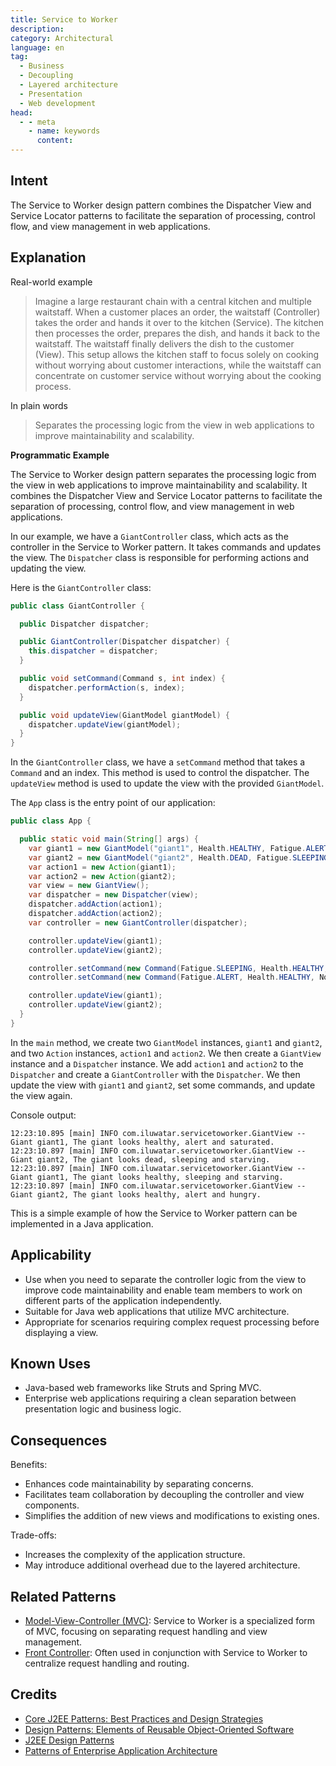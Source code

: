 ```yaml
---
title: Service to Worker
description:
category: Architectural
language: en
tag:
  - Business
  - Decoupling
  - Layered architecture
  - Presentation
  - Web development
head:
  - - meta
    - name: keywords
      content:
---
```


## Intent

The Service to Worker design pattern combines the Dispatcher View and Service Locator patterns to facilitate the separation of processing, control flow, and view management in web applications.

## Explanation

Real-world example

> Imagine a large restaurant chain with a central kitchen and multiple waitstaff. When a customer places an order, the waitstaff (Controller) takes the order and hands it over to the kitchen (Service). The kitchen then processes the order, prepares the dish, and hands it back to the waitstaff. The waitstaff finally delivers the dish to the customer (View). This setup allows the kitchen staff to focus solely on cooking without worrying about customer interactions, while the waitstaff can concentrate on customer service without worrying about the cooking process.

In plain words

> Separates the processing logic from the view in web applications to improve maintainability and scalability.

**Programmatic Example**

The Service to Worker design pattern separates the processing logic from the view in web applications to improve maintainability and scalability. It combines the Dispatcher View and Service Locator patterns to facilitate the separation of processing, control flow, and view management in web applications.

In our example, we have a `GiantController` class, which acts as the controller in the Service to Worker pattern. It takes commands and updates the view. The `Dispatcher` class is responsible for performing actions and updating the view.

Here is the `GiantController` class:

```java
public class GiantController {

  public Dispatcher dispatcher;

  public GiantController(Dispatcher dispatcher) {
    this.dispatcher = dispatcher;
  }

  public void setCommand(Command s, int index) {
    dispatcher.performAction(s, index);
  }

  public void updateView(GiantModel giantModel) {
    dispatcher.updateView(giantModel);
  }
}
```

In the `GiantController` class, we have a `setCommand` method that takes a `Command` and an index. This method is used to control the dispatcher. The `updateView` method is used to update the view with the provided `GiantModel`.

The `App` class is the entry point of our application:

```java
public class App {

  public static void main(String[] args) {
    var giant1 = new GiantModel("giant1", Health.HEALTHY, Fatigue.ALERT, Nourishment.SATURATED);
    var giant2 = new GiantModel("giant2", Health.DEAD, Fatigue.SLEEPING, Nourishment.STARVING);
    var action1 = new Action(giant1);
    var action2 = new Action(giant2);
    var view = new GiantView();
    var dispatcher = new Dispatcher(view);
    dispatcher.addAction(action1);
    dispatcher.addAction(action2);
    var controller = new GiantController(dispatcher);

    controller.updateView(giant1);
    controller.updateView(giant2);

    controller.setCommand(new Command(Fatigue.SLEEPING, Health.HEALTHY, Nourishment.STARVING), 0);
    controller.setCommand(new Command(Fatigue.ALERT, Health.HEALTHY, Nourishment.HUNGRY), 1);

    controller.updateView(giant1);
    controller.updateView(giant2);
  }
}
```

In the `main` method, we create two `GiantModel` instances, `giant1` and `giant2`, and two `Action` instances, `action1` and `action2`. We then create a `GiantView` instance and a `Dispatcher` instance. We add `action1` and `action2` to the `Dispatcher` and create a `GiantController` with the `Dispatcher`. We then update the view with `giant1` and `giant2`, set some commands, and update the view again.

Console output:

```
12:23:10.895 [main] INFO com.iluwatar.servicetoworker.GiantView -- Giant giant1, The giant looks healthy, alert and saturated.
12:23:10.897 [main] INFO com.iluwatar.servicetoworker.GiantView -- Giant giant2, The giant looks dead, sleeping and starving.
12:23:10.897 [main] INFO com.iluwatar.servicetoworker.GiantView -- Giant giant1, The giant looks healthy, sleeping and starving.
12:23:10.897 [main] INFO com.iluwatar.servicetoworker.GiantView -- Giant giant2, The giant looks healthy, alert and hungry.
```

This is a simple example of how the Service to Worker pattern can be implemented in a Java application.

## Applicability

* Use when you need to separate the controller logic from the view to improve code maintainability and enable team members to work on different parts of the application independently.
* Suitable for Java web applications that utilize MVC architecture.
* Appropriate for scenarios requiring complex request processing before displaying a view.

## Known Uses

* Java-based web frameworks like Struts and Spring MVC.
* Enterprise web applications requiring a clean separation between presentation logic and business logic.

## Consequences

Benefits:

* Enhances code maintainability by separating concerns.
* Facilitates team collaboration by decoupling the controller and view components.
* Simplifies the addition of new views and modifications to existing ones.

Trade-offs:

* Increases the complexity of the application structure.
* May introduce additional overhead due to the layered architecture.

## Related Patterns

* [Model-View-Controller (MVC)](https://java-design-patterns.com/patterns/model-view-controller/): Service to Worker is a specialized form of MVC, focusing on separating request handling and view management.
* [Front Controller](https://java-design-patterns.com/patterns/front-controller/): Often used in conjunction with Service to Worker to centralize request handling and routing.

## Credits

* [Core J2EE Patterns: Best Practices and Design Strategies](https://amzn.to/4cAbDap)
* [Design Patterns: Elements of Reusable Object-Oriented Software](https://amzn.to/3w0pvKI)
* [J2EE Design Patterns](https://amzn.to/4dpzgmx)
* [Patterns of Enterprise Application Architecture](https://amzn.to/3WfKBPR)
